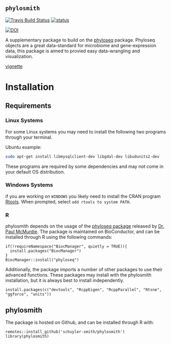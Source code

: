 
## `phylosmith`

[![Travis Build Status](https://travis-ci.org/schuyler-smith/phylosmith.svg?branch=master)](https://github.com/schuyler-smith/phylosmith) 
[![status](http://joss.theoj.org/papers/4d4780ab16c487764ebe108fa6bcdc2c/status.svg)](http://joss.theoj.org/papers/4d4780ab16c487764ebe108fa6bcdc2c)

[![DOI](https://zenodo.org/badge/159598780.svg)](https://zenodo.org/badge/latestdoi/159598780)

A supplementary package to build on the [phyloseq](https://github.com/joey711/phyloseq) package. Phyloseq objects are a great data-standard for microbiome and gene-expression data, this package is aimed to provied easy data-wrangling and visualization.


[vignette](https://schuyler-smith.github.io/phylosmith/)

# Installation
## Requirements
### Linux Systems 
For some Linux systems you may need to install the following two programs through your terminal.

Ubuntu example:
```bash
sudo apt-get install libmysqlclient-dev libgdal-dev libudunits2-dev
```
These programs are required by some dependencies and may not come in your default OS distribution.

### Windows Systems 

if you are working on `WINDOWS` you likely need to install the CRAN program <a href="https://cran.r-project.org/bin/windows/Rtools/" target="_blank" >Rtools</a>. When prompted, select `add rtools to system PATH`.

### R

phylosmith depends on the usage of the [phyloseq package](https://journals.plos.org/plosone/article?id=10.1371/journal.pone.0061217) released by [Dr. Paul McMurdie](https://github.com/joey711). The package is maintained on BioConductor, and can be installed through R using the following commands:

```
if(!requireNamespace("BiocManager", quietly = TRUE)){
  install.packages("BiocManager")
} 
BiocManager::install("phyloseq")
```

Additionally, the package imports a number of other packages to use their advanced functions. These packages may install with the phylosmith installation, but it is always best to install independently.

```
install.packages(c("devtools", "RcppEigen", "RcppParallel", "Rtsne", "ggforce", "units"))
```

## phylosmith

The package is hosted on Github, and can be installed through R with:
```
remotes::install_github('schuyler-smith/phylosmith')
library(phylosmith)
```


